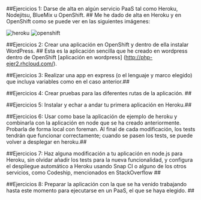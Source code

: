 ##Ejercicios 1: Darse de alta en algún servicio PaaS tal como Heroku, Nodejitsu, BlueMix u OpenShift. ##
Me he dado de alta en Heroku y en OpenShift como se puede ver en las siguientes imágenes:

![heroku](http://i1042.photobucket.com/albums/b422/Pedro_Gazquez_Navarrete/Captura%20de%20pantalla%20de%202015-11-04%20112413_zpsm8s2etno.png)
![openshift](http://i1042.photobucket.com/albums/b422/Pedro_Gazquez_Navarrete/Captura%20de%20pantalla%20de%202015-11-04%20112413_zpsm8s2etno.png)

##Ejercicios 2: Crear una aplicación en OpenShift y dentro de ella instalar WordPress. ##
Esta es la aplicación sencilla que he creado en wordpress dentro de OpenShift [aplicación en wordpress] (http://php-ejer2.rhcloud.com/).

##Ejercicios 3: Realizar una app en express (o el lenguaje y marco elegido) que incluya variables como en el caso anterior.##


##Ejercicios 4: Crear pruebas para las diferentes rutas de la aplicación. ##


##Ejercicios 5: Instalar y echar a andar tu primera aplicación en Heroku.##


##Ejercicios 6: Usar como base la aplicación de ejemplo de heroku y combinarla con la aplicación en node que se ha creado anteriormente. Probarla de forma local con foreman. Al final de cada modificación, los tests tendrán que funcionar correctamente; cuando se pasen los tests, se puede volver a desplegar en heroku.##


##Ejercicios 7: Haz alguna modificación a tu aplicación en node.js para Heroku, sin olvidar añadir los tests para la nueva funcionalidad, y configura el despliegue automático a Heroku usando Snap CI o alguno de los otros servicios, como Codeship, mencionados en StackOverflow ##


##Ejercicios 8: Preparar la aplicación con la que se ha venido trabajando hasta este momento para ejecutarse en un PaaS, el que se haya elegido. ##


